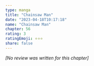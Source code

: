 ```yaml
---
type: manga
title: "Chainsaw Man"
date: "2023-04-18T10:17:18"
name: "Chainsaw Man"
chapter: 56
rating: 3
ratingEmoji: ⭐️⭐️⭐️
share: false
---
```


*[No review was written for this chapter]*
